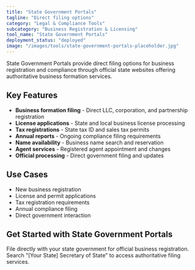```yaml
---
title: "State Government Portals"
tagline: "Direct filing options"
category: "Legal & Compliance Tools"
subcategory: "Business Registration & Licensing"
tool_name: "State Government Portals"
deployment_status: "deployed"
image: "/images/tools/state-government-portals-placeholder.jpg"
---
```

State Government Portals provide direct filing options for business registration and compliance through official state websites offering authoritative business formation services.

## Key Features

- **Business formation filing** - Direct LLC, corporation, and partnership registration
- **License applications** - State and local business license processing
- **Tax registrations** - State tax ID and sales tax permits
- **Annual reports** - Ongoing compliance filing requirements
- **Name availability** - Business name search and reservation
- **Agent services** - Registered agent appointment and changes
- **Official processing** - Direct government filing and updates

## Use Cases

- New business registration
- License and permit applications
- Tax registration requirements
- Annual compliance filing
- Direct government interaction

## Get Started with State Government Portals

File directly with your state government for official business registration. Search "[Your State] Secretary of State" to access authoritative filing services.
